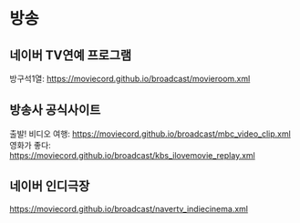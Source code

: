 # 방송

## 네이버 TV연예 프로그램
방구석1열: https://moviecord.github.io/broadcast/movieroom.xml  

## 방송사 공식사이트
출발! 비디오 여행: https://moviecord.github.io/broadcast/mbc_video_clip.xml  
영화가 좋다: https://moviecord.github.io/broadcast/kbs_ilovemovie_replay.xml  

## 네이버 인디극장
https://moviecord.github.io/broadcast/navertv_indiecinema.xml
